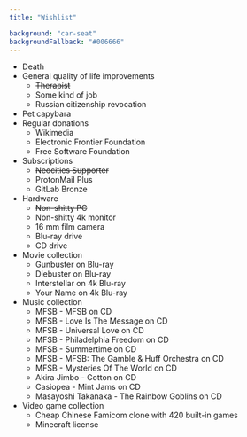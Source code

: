 ```yaml
---
title: "Wishlist"

background: "car-seat"
backgroundFallback: "#006666"
---
```


* Death
* General quality of life improvements
	* ~~Therapist~~
	* Some kind of job
	* Russian citizenship revocation
* Pet capybara
* Regular donations
	* Wikimedia
	* Electronic Frontier Foundation
	* Free Software Foundation
* Subscriptions
	* ~~Neocities Supporter~~
	* ProtonMail Plus
	* GitLab Bronze
* Hardware
	* ~~Non-shitty PC~~
	* Non-shitty 4k monitor
	* 16 mm film camera
	* Blu-ray drive
	* CD drive
* Movie collection
	* Gunbuster on Blu-ray
	* Diebuster on Blu-ray
	* Interstellar on 4k Blu-ray
	* Your Name on 4k Blu-ray
* Music collection
	* MFSB - MFSB on CD
	* MFSB - Love Is The Message on CD
	* MFSB - Universal Love on CD
	* MFSB - Philadelphia Freedom on CD
	* MFSB - Summertime on CD
	* MFSB - MFSB: The Gamble & Huff Orchestra on CD
	* MFSB - Mysteries Of The World on CD
	* Akira Jimbo - Cotton on CD
	* Casiopea - Mint Jams on CD
	* Masayoshi Takanaka - The Rainbow Goblins on CD
* Video game collection
	* Cheap Chinese Famicom clone with 420 built-in games
	* Minecraft license

